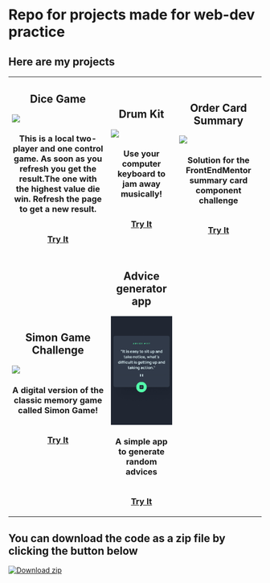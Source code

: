 # Repo for projects made for web-dev practice

## Here are my projects 

<!--START_SECTION:data-section-->
<table width="100%"><tr><td align="center"><div style="display:flex; flex-direction: column;"><h2>Dice Game</h2><img src="https://user-images.githubusercontent.com/78051214/136400543-41b561d8-7c45-4cfc-9530-bab7fcf1ed03.png" /><h3>This is a local two-player and one control game. As soon as you refresh you get the result.The one with the highest value die win. Refresh the page to get a new result.</h3><h3><a href="https://utkarsh1311.github.io/web-dev-practice/dice-kit/index.html">Try It</a></h3></div></td><td align="center"><div style="display:flex; flex-direction: column;"><h2>Drum Kit</h2><img src="https://user-images.githubusercontent.com/78051214/136400550-83b6c1d8-640e-4c3e-97dd-d87c9d01fd94.png" /><h3>Use your computer keyboard to jam away musically!</h3><h3><a href="https://utkarsh1311.github.io/web-dev-practice/drum-kit/index.html">Try It</a></h3></div></td><td align="center"><div style="display:flex; flex-direction: column;"><h2>Order Card Summary</h2><img src="https://github.com/utkarsh1311/web-dev-practice/blob/main/order-summary-component-main/design/screenshot.png" /><h3>Solution for the FrontEndMentor summary card component challenge</h3><h3><a href="https://utkarsh1311.github.io/web-dev-practice/order-summary-component-main/index.html">Try It</a></h3></div></td></tr><tr><td align="center"><div style="display:flex; flex-direction: column;"><h2>Simon Game Challenge</h2><img src="https://user-images.githubusercontent.com/78051214/136666897-847da8e6-a922-4c72-81ec-b5776b4e2699.png" /><h3>A digital version of the classic memory game called Simon Game! </h3><h3><a href="https://utkarsh1311.github.io/web-dev-practice/Simon%20Game%20Challenge%20Starting%20Files/index.html">Try It</a></h3></div></td><td align="center"><div style="display:flex; flex-direction: column;"><h2>Advice generator app</h2><img src="./advice-generator-app-main/design/mobile-design.jpg" /><h3>A simple app to generate random advices</h3><h3><a href="https://utkarsh1311.github.io/web-dev-practice/advice-generator-app-main/index.html">Try It</a></h3></div></td><td></td></tr></table>
<!--END_SECTION:data-section-->

## You can download the code as a zip file by clicking the button below
<!-- BEGIN LATEST DOWNLOAD BUTTON -->
[![Download zip](https://custom-icon-badges.herokuapp.com/badge/-Download-blue?style=for-the-badge&logo=download&logoColor=white "Download zip")](https://github.com/utkarsh1311/web-dev-practice/archive/.zip)
<!-- END LATEST DOWNLOAD BUTTON -->
